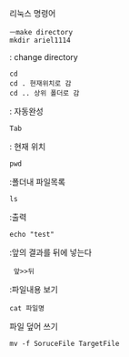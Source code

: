 리눅스 명령어
```
ㅡmake directory
mkdir ariel1114 
```

: change directory
```
cd 
cd . 현재위치로 감
cd .. 상위 폴더로 감
```

: 자동완성
```
Tab 
```

: 현재 위치
```
pwd 
```

:폴더내 파일목록
```
ls
```

:출력
```
echo "test"
```

:앞의 결과를 뒤에 넣는다
```
 앞>>뒤
```

:파일내용 보기
```
cat 파일명
```

파일 덮어 쓰기
```
mv -f SoruceFile TargetFile
```

